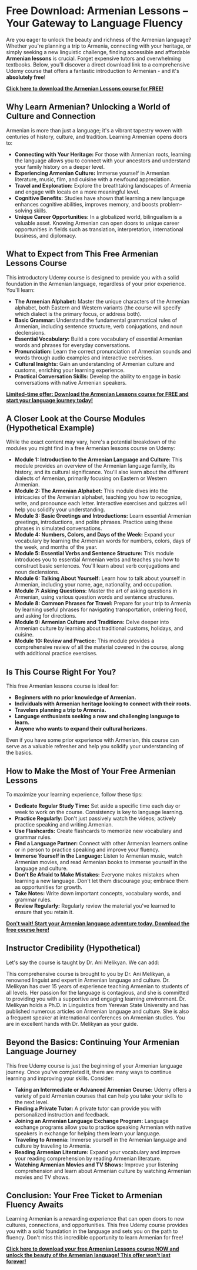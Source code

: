 # Free Download: Armenian Lessons – Your Gateway to Language Fluency

Are you eager to unlock the beauty and richness of the Armenian language? Whether you're planning a trip to Armenia, connecting with your heritage, or simply seeking a new linguistic challenge, finding accessible and affordable **Armenian lessons** is crucial. Forget expensive tutors and overwhelming textbooks. Below, you'll discover a direct download link to a comprehensive Udemy course that offers a fantastic introduction to Armenian - and it's **absolutely free**!

[**Click here to download the Armenian Lessons course for FREE!**](https://udemywork.com/armenian-lessons)

## Why Learn Armenian? Unlocking a World of Culture and Connection

Armenian is more than just a language; it's a vibrant tapestry woven with centuries of history, culture, and tradition. Learning Armenian opens doors to:

*   **Connecting with Your Heritage:** For those with Armenian roots, learning the language allows you to connect with your ancestors and understand your family history on a deeper level.
*   **Experiencing Armenian Culture:** Immerse yourself in Armenian literature, music, film, and cuisine with a newfound appreciation.
*   **Travel and Exploration:** Explore the breathtaking landscapes of Armenia and engage with locals on a more meaningful level.
*   **Cognitive Benefits:** Studies have shown that learning a new language enhances cognitive abilities, improves memory, and boosts problem-solving skills.
*   **Unique Career Opportunities:** In a globalized world, bilingualism is a valuable asset. Knowing Armenian can open doors to unique career opportunities in fields such as translation, interpretation, international business, and diplomacy.

## What to Expect from This Free Armenian Lessons Course

This introductory Udemy course is designed to provide you with a solid foundation in the Armenian language, regardless of your prior experience. You'll learn:

*   **The Armenian Alphabet:** Master the unique characters of the Armenian alphabet, both Eastern and Western variants (the course will specify which dialect is the primary focus, or address both).
*   **Basic Grammar:** Understand the fundamental grammatical rules of Armenian, including sentence structure, verb conjugations, and noun declensions.
*   **Essential Vocabulary:** Build a core vocabulary of essential Armenian words and phrases for everyday conversations.
*   **Pronunciation:** Learn the correct pronunciation of Armenian sounds and words through audio examples and interactive exercises.
*   **Cultural Insights:** Gain an understanding of Armenian culture and customs, enriching your learning experience.
*   **Practical Conversation Skills:** Develop the ability to engage in basic conversations with native Armenian speakers.

[**Limited-time offer: Download the Armenian Lessons course for FREE and start your language journey today!**](https://udemywork.com/armenian-lessons)

## A Closer Look at the Course Modules (Hypothetical Example)

While the exact content may vary, here's a potential breakdown of the modules you might find in a free Armenian lessons course on Udemy:

*   **Module 1: Introduction to the Armenian Language and Culture:** This module provides an overview of the Armenian language family, its history, and its cultural significance. You'll also learn about the different dialects of Armenian, primarily focusing on Eastern or Western Armenian.
*   **Module 2: The Armenian Alphabet:** This module dives into the intricacies of the Armenian alphabet, teaching you how to recognize, write, and pronounce each letter. Interactive exercises and quizzes will help you solidify your understanding.
*   **Module 3: Basic Greetings and Introductions:** Learn essential Armenian greetings, introductions, and polite phrases. Practice using these phrases in simulated conversations.
*   **Module 4: Numbers, Colors, and Days of the Week:** Expand your vocabulary by learning the Armenian words for numbers, colors, days of the week, and months of the year.
*   **Module 5: Essential Verbs and Sentence Structure:** This module introduces you to essential Armenian verbs and teaches you how to construct basic sentences. You'll learn about verb conjugations and noun declensions.
*   **Module 6: Talking About Yourself:** Learn how to talk about yourself in Armenian, including your name, age, nationality, and occupation.
*   **Module 7: Asking Questions:** Master the art of asking questions in Armenian, using various question words and sentence structures.
*   **Module 8: Common Phrases for Travel:** Prepare for your trip to Armenia by learning useful phrases for navigating transportation, ordering food, and asking for directions.
*   **Module 9: Armenian Culture and Traditions:** Delve deeper into Armenian culture by learning about traditional customs, holidays, and cuisine.
*   **Module 10: Review and Practice:** This module provides a comprehensive review of all the material covered in the course, along with additional practice exercises.

## Is This Course Right For You?

This free Armenian lessons course is ideal for:

*   **Beginners with no prior knowledge of Armenian.**
*   **Individuals with Armenian heritage looking to connect with their roots.**
*   **Travelers planning a trip to Armenia.**
*   **Language enthusiasts seeking a new and challenging language to learn.**
*   **Anyone who wants to expand their cultural horizons.**

Even if you have some prior experience with Armenian, this course can serve as a valuable refresher and help you solidify your understanding of the basics.

## How to Make the Most of Your Free Armenian Lessons

To maximize your learning experience, follow these tips:

*   **Dedicate Regular Study Time:** Set aside a specific time each day or week to work on the course. Consistency is key to language learning.
*   **Practice Regularly:** Don't just passively watch the videos; actively practice speaking and writing Armenian.
*   **Use Flashcards:** Create flashcards to memorize new vocabulary and grammar rules.
*   **Find a Language Partner:** Connect with other Armenian learners online or in person to practice speaking and improve your fluency.
*   **Immerse Yourself in the Language:** Listen to Armenian music, watch Armenian movies, and read Armenian books to immerse yourself in the language and culture.
*   **Don't Be Afraid to Make Mistakes:** Everyone makes mistakes when learning a new language. Don't let them discourage you; embrace them as opportunities for growth.
*   **Take Notes:** Write down important concepts, vocabulary words, and grammar rules.
*   **Review Regularly:** Regularly review the material you've learned to ensure that you retain it.

[**Don't wait! Start your Armenian language adventure today. Download the free course here!**](https://udemywork.com/armenian-lessons)

## Instructor Credibility (Hypothetical)

Let's say the course is taught by Dr. Ani Melikyan. We can add:

This comprehensive course is brought to you by Dr. Ani Melikyan, a renowned linguist and expert in Armenian language and culture. Dr. Melikyan has over 15 years of experience teaching Armenian to students of all levels. Her passion for the language is contagious, and she is committed to providing you with a supportive and engaging learning environment. Dr. Melikyan holds a Ph.D. in Linguistics from Yerevan State University and has published numerous articles on Armenian language and culture. She is also a frequent speaker at international conferences on Armenian studies. You are in excellent hands with Dr. Melikyan as your guide.

## Beyond the Basics: Continuing Your Armenian Language Journey

This free Udemy course is just the beginning of your Armenian language journey. Once you've completed it, there are many ways to continue learning and improving your skills. Consider:

*   **Taking an Intermediate or Advanced Armenian Course:** Udemy offers a variety of paid Armenian courses that can help you take your skills to the next level.
*   **Finding a Private Tutor:** A private tutor can provide you with personalized instruction and feedback.
*   **Joining an Armenian Language Exchange Program:** Language exchange programs allow you to practice speaking Armenian with native speakers in exchange for helping them learn your language.
*   **Traveling to Armenia:** Immerse yourself in the Armenian language and culture by traveling to Armenia.
*   **Reading Armenian Literature:** Expand your vocabulary and improve your reading comprehension by reading Armenian literature.
*   **Watching Armenian Movies and TV Shows:** Improve your listening comprehension and learn about Armenian culture by watching Armenian movies and TV shows.

## Conclusion: Your Free Ticket to Armenian Fluency Awaits

Learning Armenian is a rewarding experience that can open doors to new cultures, connections, and opportunities. This free Udemy course provides you with a solid foundation in the language and sets you on the path to fluency. Don't miss this incredible opportunity to learn Armenian for free!

[**Click here to download your free Armenian Lessons course NOW and unlock the beauty of the Armenian language! This offer won't last forever!**](https://udemywork.com/armenian-lessons)
